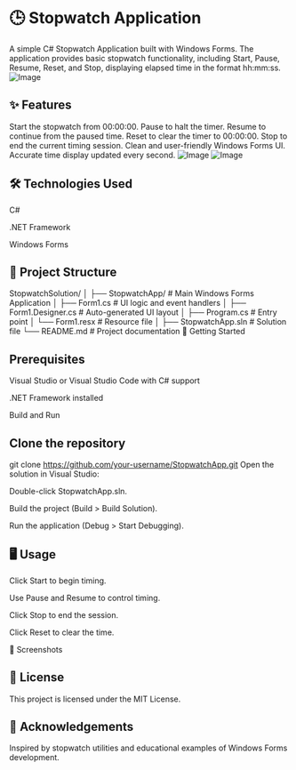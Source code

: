 # 🕒 Stopwatch Application
A simple C# Stopwatch Application built with Windows Forms. The application provides basic stopwatch functionality, including Start, Pause, Resume, Reset, and Stop, displaying elapsed time in the format hh:mm:ss.
![Image](https://github.com/user-attachments/assets/390909d9-bc89-433d-906d-6e3791b15cc4)
## ✨ Features
Start the stopwatch from 00:00:00.
Pause to halt the timer.
Resume to continue from the paused time.
Reset to clear the timer to 00:00:00.
Stop to end the current timing session.
Clean and user-friendly Windows Forms UI.
Accurate time display updated every second.
![Image](https://github.com/user-attachments/assets/d1c4474a-6b8c-4d2b-8e6e-fa580e44edda)
![Image](https://github.com/user-attachments/assets/c3e2fa3d-c55d-4d05-bf10-a770c7149abc)
## 🛠️ Technologies Used
C#

.NET Framework

Windows Forms

## 📂 Project Structure
StopwatchSolution/
│
├── StopwatchApp/             # Main Windows Forms Application
│   ├── Form1.cs              # UI logic and event handlers
│   ├── Form1.Designer.cs     # Auto-generated UI layout
│   ├── Program.cs            # Entry point
│   └── Form1.resx            # Resource file
│
├── StopwatchApp.sln          # Solution file
└── README.md                 # Project documentation
🚀 Getting Started

## Prerequisites
Visual Studio or Visual Studio Code with C# support

.NET Framework installed

Build and Run
## Clone the repository
git clone https://github.com/your-username/StopwatchApp.git
Open the solution in Visual Studio:

Double-click StopwatchApp.sln.

Build the project (Build > Build Solution).

Run the application (Debug > Start Debugging).

## 🖥️ Usage
Click Start to begin timing.

Use Pause and Resume to control timing.

Click Stop to end the session.

Click Reset to clear the time.

📸 Screenshots

## 📄 License
This project is licensed under the MIT License.

## 🙌 Acknowledgements
Inspired by stopwatch utilities and educational examples of Windows Forms development.
